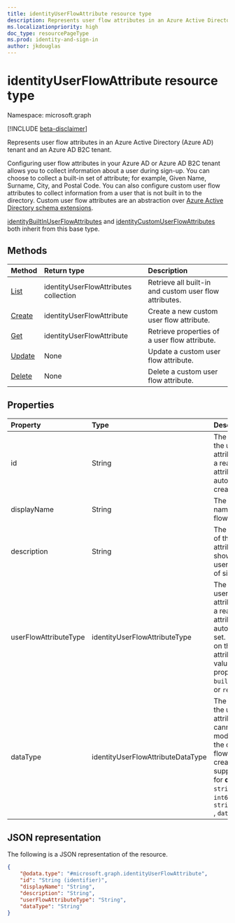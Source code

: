 ```yaml
---
title: identityUserFlowAttribute resource type
description: Represents user flow attributes in an Azure Active Directory tenant and an Azure AD B2C tenant.
ms.localizationpriority: high
doc_type: resourcePageType
ms.prod: identity-and-sign-in
author: jkdouglas
---
```


# identityUserFlowAttribute resource type

Namespace: microsoft.graph

[!INCLUDE [beta-disclaimer](../../includes/beta-disclaimer.md)]

Represents user flow attributes in an Azure Active Directory (Azure AD) tenant and an Azure AD B2C tenant.

Configuring user flow attributes in your Azure AD or Azure AD B2C tenant allows you to collect information about a user during sign-up. You can choose to collect a built-in set of attribute; for example, Given Name, Surname, City, and Postal Code. You can also configure custom user flow attributes to collect information from a user that is not built in to the directory. Custom user flow attributes are an abstraction over [Azure Active Directory schema extensions](/azure/active-directory/develop/active-directory-schema-extensions).

[identityBuiltInUserFlowAttributes](../resources/identitybuiltinuserflowattribute.md) and [identityCustomUserFlowAttributes](../resources/identitycustomuserflowattribute.md) both inherit from this base type.

## Methods

| Method                                               | Return type                           | Description                                            |
| :--------------------------------------------------- | :------------------------------------ | :----------------------------------------------------- |
| [List](../api/identityuserflowattribute-list.md)     | identityUserFlowAttributes collection | Retrieve all built-in and custom user flow attributes. |
| [Create](../api/identityuserflowattribute-post.md)   | identityUserFlowAttribute             | Create a new custom user flow attribute.               |
| [Get](../api/identityuserflowattribute-get.md)       | identityUserFlowAttribute             | Retrieve properties of a user flow attribute.          |
| [Update](../api/identityuserflowattribute-update.md) | None                                  | Update a custom user flow attribute.                   |
| [Delete](../api/identityuserflowattribute-delete.md) | None                                  | Delete a custom user flow attribute.                   |

## Properties

| Property              | Type                              | Description                                                                                                                                                                                                                     |
| :-------------------- | :-------------------------------- | :------------------------------------------------------------------------------------------------------------------------------------------------------------------------------------------------------------------------------ |
| id                    | String                            | The identifier of the user flow attribute. This is a read-only attribute that is automatically created.                                                                                                                         |
| displayName           | String                            | The display name of the user flow attribute.                                                                                                                                                                                    |
| description           | String                            | The description of the user flow attribute that's shown to the user at the time of sign-up.                                                                                                                                     |
| userFlowAttributeType | identityUserFlowAttributeType     | The type of the user flow attribute. This is a read-only attribute that is automatically set. Depending on the type of attribute, the values for this property will be `builtIn`, `custom`, or `required`.                      |
| dataType              | identityUserFlowAttributeDataType | The data type of the user flow attribute. This cannot be modified after the custom user flow attribute is created. The supported values for **dataType** are: `string` , `boolean` , `int64` , `stringCollection` , `dateTime`. |

## JSON representation

The following is a JSON representation of the resource.

<!-- {
  "blockType": "resource",
  "@odata.type": "microsoft.graph.identityUserFlowAttribute"
} -->

```json
{
    "@odata.type": "#microsoft.graph.identityUserFlowAttribute",
    "id": "String (identifier)",
    "displayName": "String",
    "description": "String",
    "userFlowAttributeType": "String",
    "dataType": "String"
}
```
